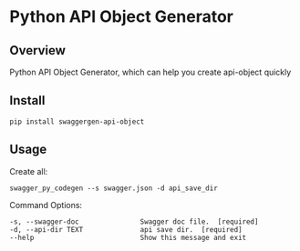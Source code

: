 # Python API Object Generator

## Overview

Python API Object Generator, which can help you create api-object quickly

## Install

```
pip install swaggergen-api-object
```

## Usage

Create all:

```
swagger_py_codegen --s swagger.json -d api_save_dir
```

Command Options:

	-s, --swagger-doc               Swagger doc file.  [required]
	-d, --api-dir TEXT              api save dir.  [required]
    --help                          Show this message and exit


